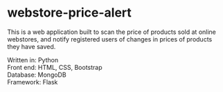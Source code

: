 # webstore-price-alert

This is a web application built to scan the price of products sold at online webstores, and notify registered users of changes in prices of products they have saved.<br />

Written in: Python <br />
Front end: HTML, CSS, Bootstrap<br />
Database: MongoDB<br />
Framework: Flask<br />
